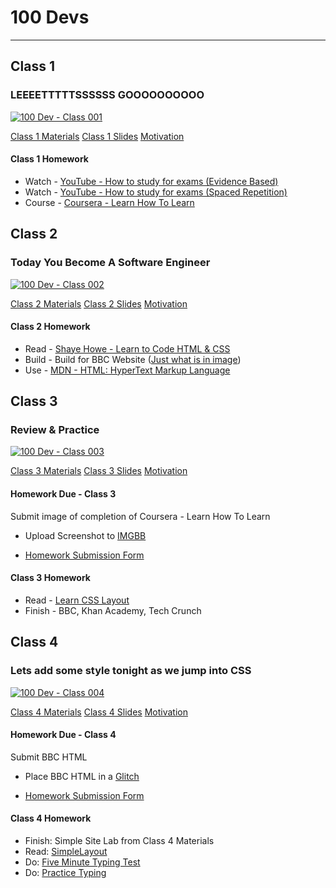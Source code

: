 # 100 Devs

---

## Class 1

### LEEEETTTTTSSSSSS GOOOOOOOOOO

[![100 Dev - Class 001](https://res.cloudinary.com/marcomontalbano/image/upload/v1651243223/video_to_markdown/images/youtube--o3IIobN4xR0-c05b58ac6eb4c4700831b2b3070cd403.jpg)](https://www.youtube.com/watch?v=o3IIobN4xR0& "100 Dev - Class 001")

[Class 1 Materials](https://cdn.discordapp.com/attachments/738891289071714388/930589829421473862/class01-materials.zip)
[Class 1 Slides](https://slides.com/leonnoel/100devs2-html-the-basics)
[Motivation](https://www.poetryfoundation.org/poems/51642/invictus)

#### Class 1 Homework

- Watch - [YouTube - How to study for exams (Evidence Based)](https://youtu.be/ukLnPbIffxE)
- Watch - [YouTube - How to study for exams (Spaced Repetition)](https://youtu.be/Z-zNHHpXoMM)
- Course - [Coursera - Learn How To Learn](https://www.coursera.org/learn/learning-how-to-learn)

## Class 2

### Today You Become A Software Engineer

[![100 Dev - Class 002](https://res.cloudinary.com/marcomontalbano/image/upload/v1651243071/video_to_markdown/images/youtube--eCRbEILXXmE-c05b58ac6eb4c4700831b2b3070cd403.jpg)](https://www.youtube.com/watch?v=eCRbEILXXmE "100 Dev - Class 002")

[Class 2 Materials](https://cdn.discordapp.com/attachments/738891289071714388/931314672806797332/class02-materials.zip)
[Class 2 Slides](https://slides.com/leonnoel/100devs2-html-more-basics)
[Motivation](https://allpoetry.com/Desiderata---Words-for-Life)

#### Class 2 Homework

- Read - [Shaye Howe - Learn to Code HTML & CSS](https://learn.shayhowe.com/html-css/)
- Build - Build for BBC Website ([Just what is in image](class002/../class001/class01-materials.zip))
- Use - [MDN - HTML: HyperText Markup Language](https://developer.mozilla.org/en-US/docs/Web/HTML)

## Class 3

### Review & Practice

[![100 Dev - Class 003](https://res.cloudinary.com/marcomontalbano/image/upload/v1651243276/video_to_markdown/images/youtube--rdWM6kUImjE-c05b58ac6eb4c4700831b2b3070cd403.jpg)](https://www.youtube.com/watch?v=rdWM6kUImjE "100 Dev - Class 003")

[Class 3 Materials](https://cdn.discordapp.com/attachments/738891289071714388/933126749766697030/class-03-materials.zip)
[Class 3 Slides](https://slides.com/leonnoel/100devs2-html-even-more-basics)
[Motivation](https://www.familyfriendpoems.com/poem/have-you-earned-your-tomorrow-by-edgar-albert-guest)

#### Homework Due - Class 3

Submit image of completion of Coursera - Learn How To Learn

- Upload Screenshot to [IMGBB](https://imgbb.com/)

- [Homework Submission Form](https://forms.gle/9FYrUMFKMk4MpEZG7)

#### Class 3 Homework

- Read - [Learn CSS Layout](https://learnlayout.com/)
- Finish - BBC, Khan Academy, Tech Crunch

## Class 4

### Lets add some style tonight as we jump into CSS

[![100 Dev - Class 004](https://res.cloudinary.com/marcomontalbano/image/upload/v1651243672/video_to_markdown/images/youtube--Q1Obtn29twk-c05b58ac6eb4c4700831b2b3070cd403.jpg)](https://www.youtube.com/watch?v=Q1Obtn29twk& "100 Dev - Class 004")

[Class 4 Materials](https://cdn.discordapp.com/attachments/738891289071714388/933851316646719569/class04-materials.zip)
[Class 4 Slides](https://slides.com/leonnoel/100devs2-css-the-basics/)
[Motivation](https://youtu.be/6vuetQSwFW8)

#### Homework Due - Class 4

Submit BBC HTML

- Place BBC HTML in a [Glitch](https://glitch.com/)

- [Homework Submission Form](https://forms.gle/inMYVvbEZt2fmzng9)

#### Class 4 Homework

- Finish: Simple Site Lab from Class 4 Materials
- Read: [SimpleLayout](http://learnlayout.com/)
- Do: [Five Minute Typing Test](https://www.typingtest.com/)
- Do: [Practice Typing](https://www.keybr.com)

